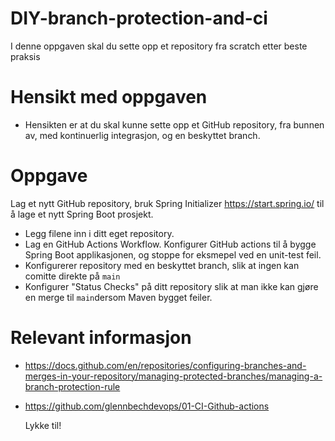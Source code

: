# DIY-branch-protection-and-ci

I denne oppgaven skal du sette opp et repository fra scratch etter beste praksis 

# Hensikt med oppgaven

* Hensikten er at du skal kunne sette opp et GitHub repository, fra bunnen av, med kontinuerlig integrasjon, og en beskyttet branch.

# Oppgave 

Lag et nytt GitHub repository, bruk Spring Initializer https://start.spring.io/ til å lage et nytt Spring Boot prosjekt. 

* Legg filene inn i ditt eget repository.
* Lag en GitHub Actions Workflow. Konfigurer GitHub actions til å bygge Spring Boot applikasjonen, og stoppe for eksmepel ved en unit-test feil. 
* Konfigurerer repository med en beskyttet branch, slik at ingen kan comitte direkte på ```main```
* Konfigurer "Status Checks" på ditt repository slik at man ikke kan gjøre en merge til ```main```dersom Maven bygget feiler.

# Relevant informasjon 

* https://docs.github.com/en/repositories/configuring-branches-and-merges-in-your-repository/managing-protected-branches/managing-a-branch-protection-rule
* https://github.com/glennbechdevops/01-CI-Github-actions

  Lykke til!

